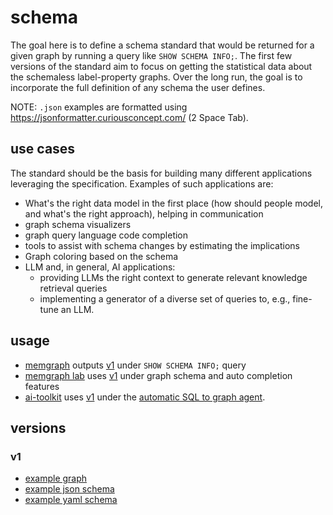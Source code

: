 # schema

The goal here is to define a schema standard that would be returned for a given graph by running a query like `SHOW SCHEMA INFO;`. The first few versions of the standard aim to focus on getting the statistical data about the schemaless label-property graphs. Over the long run, the goal is to incorporate the full definition of any schema the user defines.

NOTE: `.json` examples are formatted using https://jsonformatter.curiousconcept.com/ (2 Space Tab).

## use cases

The standard should be the basis for building many different applications leveraging the specification. Examples of such applications are:
* What's the right data model in the first place (how should people model, and what's the right approach), helping in communication
* graph schema visualizers
* graph query language code completion
* tools to assist with schema changes by estimating the implications
* Graph coloring based on the schema
* LLM and, in general, AI applications:
  * providing LLMs the right context to generate relevant knowledge retrieval queries
  * implementing a generator of a diverse set of queries to, e.g., fine-tune an LLM.

## usage

* [memgraph](https://github.com/memgraph/memgraph) outputs [v1](#v1) under `SHOW SCHEMA INFO;` query
* [memgraph lab](https://memgraph.com/docs/memgraph-lab) uses [v1](#v1) under graph schema and auto completion features
* [ai-toolkit](https://github.com/memgraph/ai-toolkit) uses [v1](#v1) under the [automatic SQL to graph agent](https://github.com/memgraph/ai-toolkit/tree/main/integrations/agents).

## versions

### v1
* [example graph](v1/examples/create_example.cypher)
* [example json schema](v1/examples/schema_example.json)
* [example yaml schema](v1/examples/schema_example.yaml)
